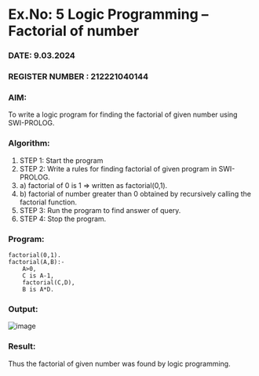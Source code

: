 # Ex.No: 5   Logic Programming – Factorial of number   
### DATE: 9.03.2024                                                                       
### REGISTER NUMBER : 212221040144
### AIM: 
To  write  a logic program for finding the factorial of given number using SWI-PROLOG. 
### Algorithm:
1. STEP 1: Start the program
2. STEP 2:  Write a rules for finding factorial of given program in SWI-PROLOG.
3.   a)	factorial of 0 is 1 => written as factorial(0,1).
4.   b)	factorial of number greater than 0 obtained by recursively calling the factorial    function.
5. STEP 3: Run the program  to find answer of  query.
6. STEP 4: Stop the program.

### Program:
```
factorial(0,1).
factorial(A,B):-
    A>0,
    C is A-1,
    factorial(C,D),
    B is A*D.
```


### Output:
![image](https://github.com/SandeepaNagaraj/AI_Lab_2023-24/assets/113017853/0c740663-1575-4bc8-b242-074876c5bf82)



### Result:
Thus the factorial of given number was found by logic programming. 
